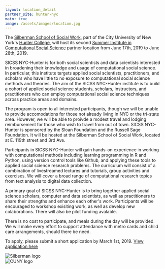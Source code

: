 ```yaml
---
layout: location_detail
partner_site: hunter-nyc
main: true
image: /assets/images/location.jpg
---
```


The [Silberman School of Social Work](http://sssw.hunter.cuny.edu/ssw/), part of the City University of New York's [Hunter 
College](http://www.hunter.cuny.edu/main/), will host its second [Summer Institute in Computational Social Science](https://compsocialscience.github.io/summer-institute/) partner location from June 17th, 2019 to June 28th, 2019.

SICSS NYC-Hunter is for both social scientists and data scientists interested in broadening their knowledge and usage of computational social science. 
In particular, this institute targets applied social scientists, practitioners, and scholars who have little to no exposure to computational social
science methods and theories. The aim of the SICSS NYC-Hunter institute is to build a cohort of applied social science students, scholars, 
instructors, and practitioners who can employ computational social science techniques across practice areas and domains. 

The program is open to all interested participants, though we will be unable to provide accomodations for those not already living in NYC or the tri-state area. 
However, we will be able to proivde a modest travel and lodging reimbursement for those who wish to travel from out of town. SICSS NYC-Hunter is sponsored by the Sloan Foundation and
the Russell Sage Foundation. It will be hosted at the Silberman School of Social Work, located at E. 119th street and 3rd Ave.

Participants in SICSS NYC-Hunter will gain hands-on experience in working with computational methods including learning
programming in R and Python, using version control tools like Github, and applying these tools to applied social science research 
problems. The curriculum will consist of a combination of livestreamed lectures and tutorials, group activities and exercises.
We will cover a broad range of computational research topics from text analysis to digital data collection.

A primary goal of SICSS NYC-Hunter is to bring together applied social science scholars, computer and data scientists, as well as practitioners to 
share their strengths and enhance each other's work. Participants will be encouraged to workshop exisiting work, as well as develop new colaborations. There will also be pilot funding avalable. 

There is no cost to participate, and meals during the day will be provided. We will make every effort to support attendance with metro cards and child care arrangements, should there be need. 

To apply, please submit a short application by March 1st, 2019. [View application here](apply)

<div class="row">
  <div class="col-sm-6"><img class="img-responsive" alt="Silberman logo" src="{{ site.baseurl }}{% link 2019/hunter-nyc/images/silberman_logo.png %}"></div>
  <div class="col-sm-6"><img class="img-responsive" alt="CUNY logo" src="{{ site.baseurl }}{% link 2019/hunter-nyc/images/cuny_logo.png %}"></div>
</div>
